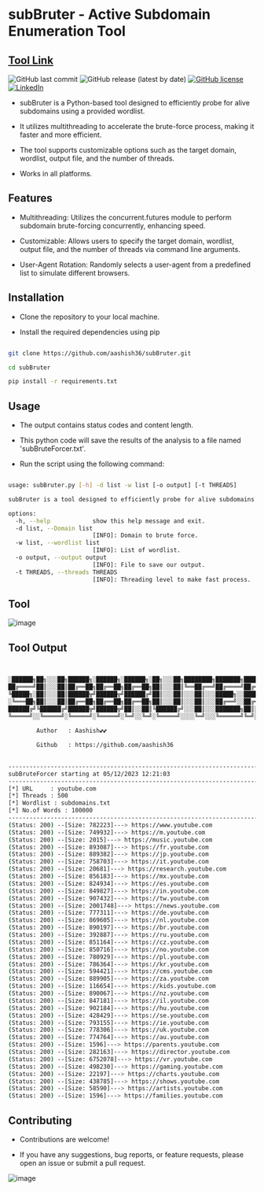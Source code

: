 # subBruter - Active Subdomain Enumeration Tool

[Tool Link](https://github.com/aashishsec/subBruter/)
---
![GitHub last commit](https://img.shields.io/github/last-commit/aashishsec/subBruter) ![GitHub release (latest by date)](https://img.shields.io/github/v/release/aashishsec/subBruter) [![GitHub license](https://img.shields.io/github/license/aashishsec/subBruter)](https://github.com/aashishsec/subBruter/blob/main/LICENSE) [![LinkedIn](https://img.shields.io/badge/LinkedIn-Connect-blue)](https://www.linkedin.com/in/aashishsec/)

- subBruter is a Python-based tool designed to efficiently probe for alive subdomains using a provided wordlist.
  
- It utilizes multithreading to accelerate the brute-force process, making it faster and more efficient.
  
- The tool supports customizable options such as the target domain, wordlist, output file, and the number of threads.
  
-  Works in all platforms.

## Features

- Multithreading: Utilizes the concurrent.futures module to perform subdomain brute-forcing concurrently, enhancing speed.
  
- Customizable: Allows users to specify the target domain, wordlist, output file, and the number of threads via command line arguments.
  
- User-Agent Rotation: Randomly selects a user-agent from a predefined list to simulate different browsers.

## Installation

- Clone the repository to your local machine.
  
- Install the required dependencies using pip


```bash

git clone https://github.com/aashish36/subBruter.git

cd subBruter

pip install -r requirements.txt

```

## Usage

- The output contains status codes and content length.

- This python code will save the results of the analysis to a file named 'subBruteForcer.txt'.

- Run the script using the following command: 

``` bash

usage: subBruter.py [-h] -d list -w list [-o output] [-t THREADS]

subBruter is a tool designed to efficiently probe for alive subdomains from a provided wordlist.

options:
  -h, --help            show this help message and exit.
  -d list, --Domain list
                        [INFO]: Domain to brute force.
  -w list, --wordlist list
                        [INFO]: List of wordlist.
  -o output, --output output
                        [INFO]: File to save our output.
  -t THREADS, --threads THREADS
                        [INFO]: Threading level to make fast process.

```

## Tool 

![image](https://github.com/aashishsec/subBruter/assets/65489287/63118583-d112-45ee-82c5-5b7cfd837a69)


## Tool Output

``` bash


░██████╗██╗░░░██╗██████╗░██████╗░██████╗░██╗░░░██╗████████╗███████╗██████╗░
██╔════╝██║░░░██║██╔══██╗██╔══██╗██╔══██╗██║░░░██║╚══██╔══╝██╔════╝██╔══██╗
╚█████╗░██║░░░██║██████╦╝██████╦╝██████╔╝██║░░░██║░░░██║░░░█████╗░░██████╔╝
░╚═══██╗██║░░░██║██╔══██╗██╔══██╗██╔══██╗██║░░░██║░░░██║░░░██╔══╝░░██╔══██╗
██████╔╝╚██████╔╝██████╦╝██████╦╝██║░░██║╚██████╔╝░░░██║░░░███████╗██║░░██║
╚═════╝░░╚═════╝░╚═════╝░╚═════╝░╚═╝░░╚═╝░╚═════╝░░░░╚═╝░░░╚══════╝╚═╝░░╚═╝
      
        Author   : Aashish💕💕  

        Github   : https://github.com/aashish36

      
--------------------------------------------------------------------------------
subBruteForcer starting at 05/12/2023 12:21:03
--------------------------------------------------------------------------------
[*] URL     : youtube.com
[*] Threads : 500
[*] Wordlist : subdomains.txt
[*] No.of Words : 100000
--------------------------------------------------------------------------------
(Status: 200) --[Size: 782223]---> https://www.youtube.com
(Status: 200) --[Size: 749932]---> https://m.youtube.com
(Status: 200) --[Size: 2015]---> https://music.youtube.com
(Status: 200) --[Size: 893087]---> https://fr.youtube.com
(Status: 200) --[Size: 889382]---> https://jp.youtube.com
(Status: 200) --[Size: 758703]---> https://it.youtube.com
(Status: 200) --[Size: 20681]---> https://research.youtube.com
(Status: 200) --[Size: 856183]---> https://mx.youtube.com
(Status: 200) --[Size: 824934]---> https://es.youtube.com
(Status: 200) --[Size: 849827]---> https://in.youtube.com
(Status: 200) --[Size: 907432]---> https://tw.youtube.com
(Status: 200) --[Size: 2001748]---> https://news.youtube.com
(Status: 200) --[Size: 777311]---> https://de.youtube.com
(Status: 200) --[Size: 869605]---> https://nl.youtube.com
(Status: 200) --[Size: 890197]---> https://br.youtube.com
(Status: 200) --[Size: 392887]---> https://ru.youtube.com
(Status: 200) --[Size: 851164]---> https://cz.youtube.com
(Status: 200) --[Size: 850716]---> https://no.youtube.com
(Status: 200) --[Size: 780929]---> https://pl.youtube.com
(Status: 200) --[Size: 786364]---> https://kr.youtube.com
(Status: 200) --[Size: 594421]---> https://cms.youtube.com
(Status: 200) --[Size: 889905]---> https://za.youtube.com
(Status: 200) --[Size: 116654]---> https://kids.youtube.com
(Status: 200) --[Size: 890067]---> https://nz.youtube.com
(Status: 200) --[Size: 847181]---> https://il.youtube.com
(Status: 200) --[Size: 902184]---> https://hu.youtube.com
(Status: 200) --[Size: 428429]---> https://se.youtube.com
(Status: 200) --[Size: 793155]---> https://ie.youtube.com
(Status: 200) --[Size: 778306]---> https://uk.youtube.com
(Status: 200) --[Size: 774764]---> https://au.youtube.com
(Status: 200) --[Size: 1596]---> https://parents.youtube.com
(Status: 200) --[Size: 282163]---> https://director.youtube.com
(Status: 200) --[Size: 6752078]---> https://vr.youtube.com
(Status: 200) --[Size: 498230]---> https://gaming.youtube.com
(Status: 200) --[Size: 22197]---> https://charts.youtube.com
(Status: 200) --[Size: 438785]---> https://shows.youtube.com
(Status: 200) --[Size: 58590]---> https://artists.youtube.com
(Status: 200) --[Size: 1596]---> https://families.youtube.com

```

## Contributing

- Contributions are welcome!
  
- If you have any suggestions, bug reports, or feature requests, please open an issue or submit a pull request.
  
![image](https://github.com/aashish36/JSScanner/assets/65489287/70f7e3a8-e95f-429b-9433-89087daad721)
